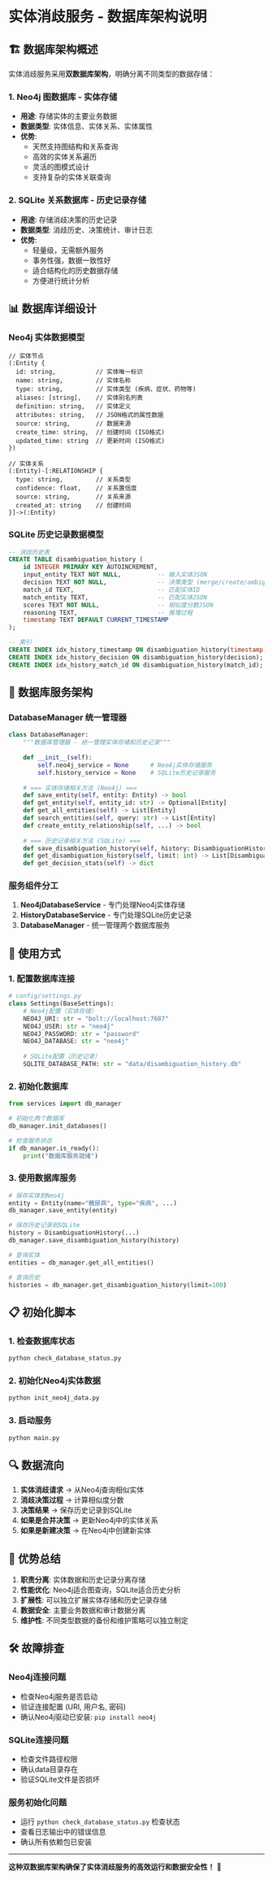 # 实体消歧服务 - 数据库架构说明

## 🏗️ 数据库架构概述

实体消歧服务采用**双数据库架构**，明确分离不同类型的数据存储：

### 1. Neo4j 图数据库 - 实体存储
- **用途**: 存储实体的主要业务数据
- **数据类型**: 实体信息、实体关系、实体属性
- **优势**: 
  - 天然支持图结构和关系查询
  - 高效的实体关系遍历
  - 灵活的图模式设计
  - 支持复杂的实体关联查询

### 2. SQLite 关系数据库 - 历史记录存储
- **用途**: 存储消歧决策的历史记录
- **数据类型**: 消歧历史、决策统计、审计日志
- **优势**:
  - 轻量级，无需额外服务
  - 事务性强，数据一致性好
  - 适合结构化的历史数据存储
  - 方便进行统计分析

## 📊 数据库详细设计

### Neo4j 实体数据模型

```cypher
// 实体节点
(:Entity {
  id: string,           // 实体唯一标识
  name: string,         // 实体名称
  type: string,         // 实体类型 (疾病、症状、药物等)
  aliases: [string],    // 实体别名列表
  definition: string,   // 实体定义
  attributes: string,   // JSON格式的属性数据
  source: string,       // 数据来源
  create_time: string,  // 创建时间 (ISO格式)
  updated_time: string  // 更新时间 (ISO格式)
})

// 实体关系
(:Entity)-[:RELATIONSHIP {
  type: string,         // 关系类型
  confidence: float,    // 关系置信度
  source: string,       // 关系来源
  created_at: string    // 创建时间
}]->(:Entity)
```

### SQLite 历史记录数据模型

```sql
-- 消歧历史表
CREATE TABLE disambiguation_history (
    id INTEGER PRIMARY KEY AUTOINCREMENT,
    input_entity TEXT NOT NULL,          -- 输入实体JSON
    decision TEXT NOT NULL,              -- 决策类型 (merge/create/ambiguous)
    match_id TEXT,                       -- 匹配实体ID
    match_entity TEXT,                   -- 匹配实体JSON
    scores TEXT NOT NULL,                -- 相似度分数JSON
    reasoning TEXT,                      -- 推理过程
    timestamp TEXT DEFAULT CURRENT_TIMESTAMP
);

-- 索引
CREATE INDEX idx_history_timestamp ON disambiguation_history(timestamp);
CREATE INDEX idx_history_decision ON disambiguation_history(decision);
CREATE INDEX idx_history_match_id ON disambiguation_history(match_id);
```

## 🔧 数据库服务架构

### DatabaseManager 统一管理器

```python
class DatabaseManager:
    """数据库管理器 - 统一管理实体存储和历史记录"""
    
    def __init__(self):
        self.neo4j_service = None      # Neo4j实体存储服务
        self.history_service = None    # SQLite历史记录服务
    
    # === 实体存储相关方法 (Neo4j) ===
    def save_entity(self, entity: Entity) -> bool
    def get_entity(self, entity_id: str) -> Optional[Entity]
    def get_all_entities(self) -> List[Entity]
    def search_entities(self, query: str) -> List[Entity]
    def create_entity_relationship(self, ...) -> bool
    
    # === 历史记录相关方法 (SQLite) ===
    def save_disambiguation_history(self, history: DisambiguationHistory) -> bool
    def get_disambiguation_history(self, limit: int) -> List[DisambiguationHistory]
    def get_decision_stats(self) -> dict
```

### 服务组件分工

1. **Neo4jDatabaseService** - 专门处理Neo4j实体存储
2. **HistoryDatabaseService** - 专门处理SQLite历史记录
3. **DatabaseManager** - 统一管理两个数据库服务

## 🚀 使用方式

### 1. 配置数据库连接

```python
# config/settings.py
class Settings(BaseSettings):
    # Neo4j配置（实体存储）
    NEO4J_URI: str = "bolt://localhost:7687"
    NEO4J_USER: str = "neo4j"
    NEO4J_PASSWORD: str = "password"
    NEO4J_DATABASE: str = "neo4j"
    
    # SQLite配置（历史记录）
    SQLITE_DATABASE_PATH: str = "data/disambiguation_history.db"
```

### 2. 初始化数据库

```python
from services import db_manager

# 初始化两个数据库
db_manager.init_databases()

# 检查服务状态
if db_manager.is_ready():
    print("数据库服务就绪")
```

### 3. 使用数据库服务

```python
# 保存实体到Neo4j
entity = Entity(name="糖尿病", type="疾病", ...)
db_manager.save_entity(entity)

# 保存历史记录到SQLite
history = DisambiguationHistory(...)
db_manager.save_disambiguation_history(history)

# 查询实体
entities = db_manager.get_all_entities()

# 查询历史
histories = db_manager.get_disambiguation_history(limit=100)
```

## 📋 初始化脚本

### 1. 检查数据库状态
```bash
python check_database_status.py
```

### 2. 初始化Neo4j实体数据
```bash
python init_neo4j_data.py
```

### 3. 启动服务
```bash
python main.py
```

## 🔍 数据流向

1. **实体消歧请求** → 从Neo4j查询相似实体
2. **消歧决策过程** → 计算相似度分数
3. **决策结果** → 保存历史记录到SQLite
4. **如果是合并决策** → 更新Neo4j中的实体关系
5. **如果是新建决策** → 在Neo4j中创建新实体

## 🎯 优势总结

1. **职责分离**: 实体数据和历史记录分离存储
2. **性能优化**: Neo4j适合图查询，SQLite适合历史分析
3. **扩展性**: 可以独立扩展实体存储和历史记录存储
4. **数据安全**: 主要业务数据和审计数据分离
5. **维护性**: 不同类型数据的备份和维护策略可以独立制定

## 🛠️ 故障排查

### Neo4j连接问题
- 检查Neo4j服务是否启动
- 验证连接配置 (URI, 用户名, 密码)
- 确认Neo4j驱动已安装: `pip install neo4j`

### SQLite连接问题
- 检查文件路径权限
- 确认data目录存在
- 验证SQLite文件是否损坏

### 服务初始化问题
- 运行 `python check_database_status.py` 检查状态
- 查看日志输出中的错误信息
- 确认所有依赖包已安装

---

**这种双数据库架构确保了实体消歧服务的高效运行和数据安全性！** 🎉 